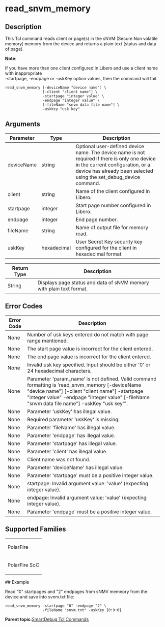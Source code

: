 # read\_snvm\_memory

## Description

This Tcl command reads client or page\(s\) in the sNVM \(Secure Non volatile memory\) memory from the device and returns a plain text \(status and data of page\).

**Note:**

If you have more than one client configured in Libero and use a client name with inappropriate<br /> -startpage, -endpage or -uskKey option values, then the command will fail.

```
read_snvm_memory [-deviceName "device name"] \
                 [-client "client name"] \
                 -startpage "integer value" \
                 -endpage "integer value" \
                 [-fileName "snvm data file name"] \
                 -uskKey "usk key"

```

## Arguments

|Parameter|Type|Description|
|---------|----|-----------|
|deviceName|string|Optional user-defined device name. The device name is not required if there is only one device in the current configuration, or a device has already been selected using the set\_debug\_device command.|
|client|string|Name of the client configured in Libero.|
|startpage|integer|Start page number configured in Libero.|
|endpage|integer​|End page number.|
|fileName|string|Name of output file for memory read.|
|uskKey|hexadecimal|User Secret Key security key configured for the client in hexadecimal format|

|Return Type|Description|
|-----------|-----------|
|String​|Displays page status and data of sNVM memory with plain text format.|

## Error Codes

|Error Code|Description|
|----------|-----------|
|None|Number of usk keys entered do not match with page range mentioned.|
|None|The start page value is incorrect for the client entered.|
|None|The end page value is incorrect for the client entered.|
|None|Invalid usk key specified. Input should be either '0' or 24 hexadecimal characters.|
|None​|Parameter 'param\_name' is not defined. Valid command formatting is 'read\_snvm\_memory \[-deviceName "device name"\] \[-client "client name"\] -startpage "integer value" -endpage "integer value" \[-fileName "snvm data file name"\] -uskKey "usk key"'.|
|None​|Parameter 'uskKey' has illegal value.|
|None​|Required parameter 'uskKey' is missing.|
|None​|Parameter 'fileName' has illegal value.|
|None​|Parameter 'endpage' has illegal value.|
|None​|Parameter 'startpage' has illegal value.|
|None​|Parameter 'client' has illegal value.|
|None|Client name was not found.|
|None​|Parameter 'deviceName' has illegal value.|
|None|Parameter 'startpage' must be a positive integer value.|
|None|startpage: Invalid argument value: 'value' \(expecting integer value\).|
|None|endpage: Invalid argument value: 'value' \(expecting integer value\).|
|None|Parameter 'endpage' must be a positive integer value.|

## Supported Families

<table id="GUID-CDD35409-FDF1-41E1-97D5-C6EF72CA0222"><tbody><tr><td>

PolarFire

</td></tr><tr><td>

PolarFire SoC

</td></tr></tbody>
</table>## Example

Read "0" startpages and "2" endpages from sNMV memeory from the device and save into svnm.txt file:

```
read_snvm_memory -startpage "0" -endpage "2" \
                 -fileName "snvm.txt" -uskKey {0:0:0}  
```

**Parent topic:**[SmartDebug Tcl Commands](GUID-5F0515FB-DC45-4C39-86E5-8B7DC659F010.md)

